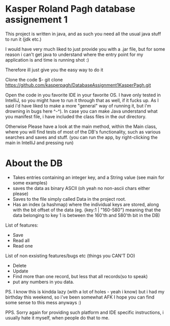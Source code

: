# Kasper Roland Pagh database assignement 1


This project is written in java, and as such you need all the usual java stuff to run it (jdk etc.)


I would have very much liked to just provide you with a .jar file, but for some reason i can't get 
java to understand where the entry point for my application is and time is running shot :)

Therefore ill just give you the easy way to do it

Clone the code 
$- git clone https://github.com/kasperpagh/DatabaseAssignment1KasperPagh.git

Open the code in you favorite IDE in your favorite OS.
I have only tested in IntelliJ, so you might have to run it through that as well, if it fucks up. 
As I said i'd have liked to make a more "general" way of running it, but i'm drowning in bugs here ^-^).
In case you can make Java understand what you manifest file, i have included the class files in the <i>out</i> directory.


Otherwise Please have a look at the main method, within the Main class, where you will find tests of most of 
the DB's functionality, such as various searches and saves and stuff.
(you can run the app, by right-clicking the main in IntelliJ and pressing run)


# About the DB
- Takes entries containing an integer key, and a String value (see main for some examples)
- saves the data as binary ASCII (oh yeah no non-ascii chars either please)
- Saves to the file simply called Data in the project root.
- Has an index (a hashmap) where the individual keys are stored, along with the bit offset of the data 
(eg. {key:1 | "160-580"} meaning that the data belonging to key 1 is between the 160'th and 580'th bit in the DB)



List of features:
- Save
- Read all
- Read one

List of non exsisting features/bugs etc (things you CAN'T DO)
- Delete
- Update
- Find more than one record, but less that all records(so to speak)
- put any numbers in you data.



PS. I know this is kindda lazy (with a lot of holes - yeah i know) but i had my birthday this weekend, so i've been somewhat AFK
I hope you can find some sense to this mess anyways :) 

PPS. Sorry again for providing such platform and IDE specific instructions, i usually hate it myself, when people do that to me.



